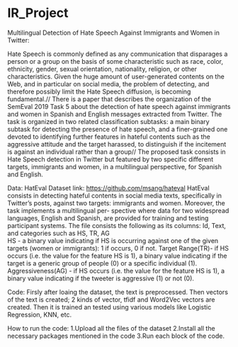 # IR_Project
Multilingual Detection of Hate Speech Against Immigrants and Women in Twitter:

Hate Speech is commonly defined as any communication that disparages a person or a group on the basis of some characteristic such as race, color, ethnicity, gender, sexual orientation, nationality, religion, or other characteristics. Given the huge amount of user-generated contents on the Web, and in particular on social media, the problem of detecting, and therefore possibly limit the Hate Speech diffusion, is becoming fundamental.//
There is a paper that describes the organization of the SemEval 2019 Task 5 about the detection of hate speech against immigrants and women in Spanish and English messages extracted from Twitter. The task is organized in two related classification subtasks: a main binary subtask for detecting the presence of hate speech, and a finer-grained one devoted to identifying further features in hateful contents such as the aggressive attitude and the target harassed, to distinguish if the incitement is against an individual rather than a group//
The proposed task consists in Hate Speech detection in Twitter but featured by two specific different targets, immigrants and women, in a multilingual perspective, for Spanish and English.

Data:
HatEval Dataset link: https://github.com/msang/hateval
HatEval consists in detecting hateful contents in social media texts, specifically in Twitter’s posts, against two targets: immigrants and women. Moreover, the task implements a multilingual per- spective where data for two widespread languages, English and Spanish, are provided for training and testing participant systems.
The file consists the following as its columns:
Id, Text, and categories such as HS, TR, AG  
HS - a binary value indicating if HS is occurring against one of the given targets (women or immigrants): 1 if occurs, 0 if not.
Target Range(TR)- if HS occurs (i.e. the value for the feature HS is 1), a binary value indicating if the target is a generic group of people (0) or a specific individual (1).
Aggressiveness(AG) - if HS occurs (i.e. the value for the feature HS is 1), a binary value indicating if the tweeter is aggressive (1) or not (0).

Code:
Firsly after loaing the dataset, the text is preprocessed.
Then vectors of the text is created; 2 kinds of vector, tfidf and Word2Vec vectors are created.
Then it is trained an tested using various models like Logistic Regression, KNN, etc.

How to run the code:
1.Upload all the files of the dataset
2.Install all the necessary packages mentioned in the code
3.Run each block of the code.


